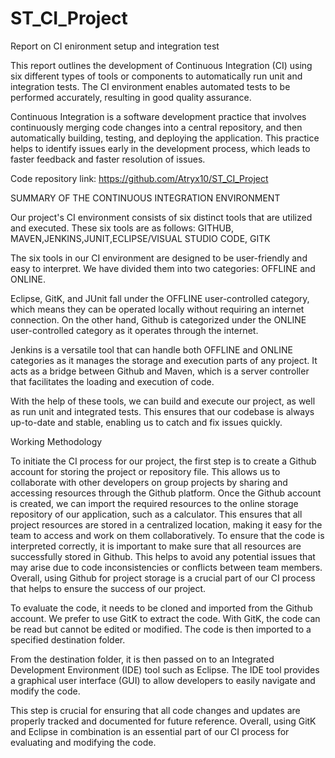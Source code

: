 # ST_CI_Project
Report on CI enironment setup and integration test

This report outlines the development of Continuous Integration (CI) using six different types of tools or components to automatically run unit and integration tests. The CI environment enables automated tests to be performed accurately, resulting in good quality assurance.

Continuous Integration is a software development practice that involves continuously merging code changes into a central repository, and then automatically building, testing, and deploying the application. This practice helps to identify issues early in the development process, which leads to faster feedback and faster resolution of issues.

Code repository link: https://github.com/Atryx10/ST_CI_Project


SUMMARY OF THE CONTINUOUS INTEGRATION ENVIRONMENT

Our project's CI environment consists of six distinct tools that are utilized and executed. 
These six tools are as follows: GITHUB, MAVEN,JENKINS,JUNIT,ECLIPSE/VISUAL STUDIO CODE, GITK

The six tools in our CI environment are designed to be user-friendly and easy to interpret. We have divided them into two categories: OFFLINE and ONLINE.

Eclipse, GitK, and JUnit fall under the OFFLINE user-controlled category, which means they can be operated locally without requiring an internet connection. On the other hand, Github is categorized under the ONLINE user-controlled category as it operates through the internet.

Jenkins is a versatile tool that can handle both OFFLINE and ONLINE categories as it manages the storage and execution parts of any project. It acts as a bridge between Github and Maven, which is a server controller that facilitates the loading and execution of code.

With the help of these tools, we can build and execute our project, as well as run unit and integrated tests. This ensures that our codebase is always up-to-date and stable, enabling us to catch and fix issues quickly.

Working Methodology

To initiate the CI process for our project, the first step is to create a Github account for storing the project or repository file. This allows us to collaborate with other developers on group projects by sharing and accessing resources through the Github platform. Once the Github account is created, we can import the required resources to the online storage repository of our application, such as a calculator. 
This ensures that all project resources are stored in a centralized location, making it easy for the team to access and work on them collaboratively. To ensure that the code is interpreted correctly, it is important to make sure that all resources are successfully stored in Github. 
This helps to avoid any potential issues that may arise due to code inconsistencies or conflicts between team members. Overall, using Github for project storage is a crucial part of our CI process that helps to ensure the success of our project.

To evaluate the code, it needs to be cloned and imported from the Github account. We prefer to use GitK to extract the code. With GitK, the code can be read but cannot be edited or modified. The code is then imported to a specified destination folder.

From the destination folder, it is then passed on to an Integrated Development Environment (IDE) tool such as Eclipse. The IDE tool provides a graphical user interface (GUI) to allow developers to easily navigate and modify the code.

This step is crucial for ensuring that all code changes and updates are properly tracked and documented for future reference. Overall, using GitK and Eclipse in combination is an essential part of our CI process for evaluating and modifying the code.


